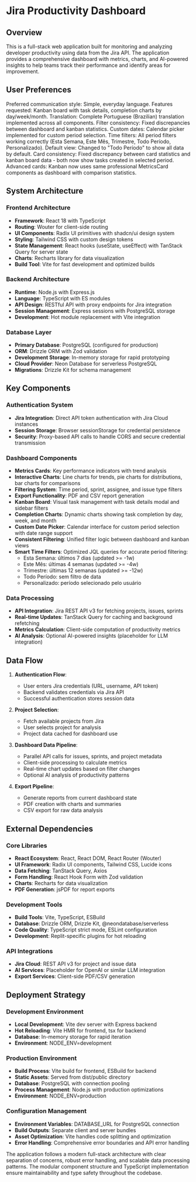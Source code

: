 # Jira Productivity Dashboard

## Overview

This is a full-stack web application built for monitoring and analyzing developer productivity using data from the Jira API. The application provides a comprehensive dashboard with metrics, charts, and AI-powered insights to help teams track their performance and identify areas for improvement.

## User Preferences

Preferred communication style: Simple, everyday language.
Features requested: Kanban board with task details, completion charts by day/week/month.
Translation: Complete Portuguese (Brazilian) translation implemented across all components.
Filter consistency: Fixed discrepancies between dashboard and kanban statistics.
Custom dates: Calendar picker implemented for custom period selection.
Time filters: All period filters working correctly (Esta Semana, Este Mês, Trimestre, Todo Período, Personalizado).
Default view: Changed to "Todo Período" to show all data by default.
Card consistency: Fixed discrepancy between card statistics and kanban board data - both now show tasks created in selected period.
Advanced cards: Kanban now uses same professional MetricsCard components as dashboard with comparison statistics.

## System Architecture

### Frontend Architecture
- **Framework**: React 18 with TypeScript
- **Routing**: Wouter for client-side routing
- **UI Components**: Radix UI primitives with shadcn/ui design system
- **Styling**: Tailwind CSS with custom design tokens
- **State Management**: React hooks (useState, useEffect) with TanStack Query for server state
- **Charts**: Recharts library for data visualization
- **Build Tool**: Vite for fast development and optimized builds

### Backend Architecture
- **Runtime**: Node.js with Express.js
- **Language**: TypeScript with ES modules
- **API Design**: RESTful API with proxy endpoints for Jira integration
- **Session Management**: Express sessions with PostgreSQL storage
- **Development**: Hot module replacement with Vite integration

### Database Layer
- **Primary Database**: PostgreSQL (configured for production)
- **ORM**: Drizzle ORM with Zod validation
- **Development Storage**: In-memory storage for rapid prototyping
- **Cloud Provider**: Neon Database for serverless PostgreSQL
- **Migrations**: Drizzle Kit for schema management

## Key Components

### Authentication System
- **Jira Integration**: Direct API token authentication with Jira Cloud instances
- **Session Storage**: Browser sessionStorage for credential persistence
- **Security**: Proxy-based API calls to handle CORS and secure credential transmission

### Dashboard Components
- **Metrics Cards**: Key performance indicators with trend analysis
- **Interactive Charts**: Line charts for trends, pie charts for distributions, bar charts for comparisons
- **Filtering System**: Time period, sprint, assignee, and issue type filters
- **Export Functionality**: PDF and CSV report generation
- **Kanban Board**: Visual task management with task details modal and sidebar filters
- **Completion Charts**: Dynamic charts showing task completion by day, week, and month
- **Custom Date Picker**: Calendar interface for custom period selection with date range support
- **Consistent Filtering**: Unified filter logic between dashboard and kanban views
- **Smart Time Filters**: Optimized JQL queries for accurate period filtering:
  - Esta Semana: últimos 7 dias (updated >= -1w)
  - Este Mês: últimas 4 semanas (updated >= -4w)
  - Trimestre: últimas 12 semanas (updated >= -12w)
  - Todo Período: sem filtro de data
  - Personalizado: período selecionado pelo usuário

### Data Processing
- **API Integration**: Jira REST API v3 for fetching projects, issues, sprints
- **Real-time Updates**: TanStack Query for caching and background refetching
- **Metrics Calculation**: Client-side computation of productivity metrics
- **AI Analysis**: Optional AI-powered insights (placeholder for LLM integration)

## Data Flow

1. **Authentication Flow**:
   - User enters Jira credentials (URL, username, API token)
   - Backend validates credentials via Jira API
   - Successful authentication stores session data

2. **Project Selection**:
   - Fetch available projects from Jira
   - User selects project for analysis
   - Project data cached for dashboard use

3. **Dashboard Data Pipeline**:
   - Parallel API calls for issues, sprints, and project metadata
   - Client-side processing to calculate metrics
   - Real-time chart updates based on filter changes
   - Optional AI analysis of productivity patterns

4. **Export Pipeline**:
   - Generate reports from current dashboard state
   - PDF creation with charts and summaries
   - CSV export for raw data analysis

## External Dependencies

### Core Libraries
- **React Ecosystem**: React, React DOM, React Router (Wouter)
- **UI Framework**: Radix UI components, Tailwind CSS, Lucide icons
- **Data Fetching**: TanStack Query, Axios
- **Form Handling**: React Hook Form with Zod validation
- **Charts**: Recharts for data visualization
- **PDF Generation**: jsPDF for report exports

### Development Tools
- **Build Tools**: Vite, TypeScript, ESBuild
- **Database**: Drizzle ORM, Drizzle Kit, @neondatabase/serverless
- **Code Quality**: TypeScript strict mode, ESLint configuration
- **Development**: Replit-specific plugins for hot reloading

### API Integrations
- **Jira Cloud**: REST API v3 for project and issue data
- **AI Services**: Placeholder for OpenAI or similar LLM integration
- **Export Services**: Client-side PDF/CSV generation

## Deployment Strategy

### Development Environment
- **Local Development**: Vite dev server with Express backend
- **Hot Reloading**: Vite HMR for frontend, tsx for backend
- **Database**: In-memory storage for rapid iteration
- **Environment**: NODE_ENV=development

### Production Environment
- **Build Process**: Vite build for frontend, ESBuild for backend
- **Static Assets**: Served from dist/public directory
- **Database**: PostgreSQL with connection pooling
- **Process Management**: Node.js with production optimizations
- **Environment**: NODE_ENV=production

### Configuration Management
- **Environment Variables**: DATABASE_URL for PostgreSQL connection
- **Build Outputs**: Separate client and server bundles
- **Asset Optimization**: Vite handles code splitting and optimization
- **Error Handling**: Comprehensive error boundaries and API error handling

The application follows a modern full-stack architecture with clear separation of concerns, robust error handling, and scalable data processing patterns. The modular component structure and TypeScript implementation ensure maintainability and type safety throughout the codebase.